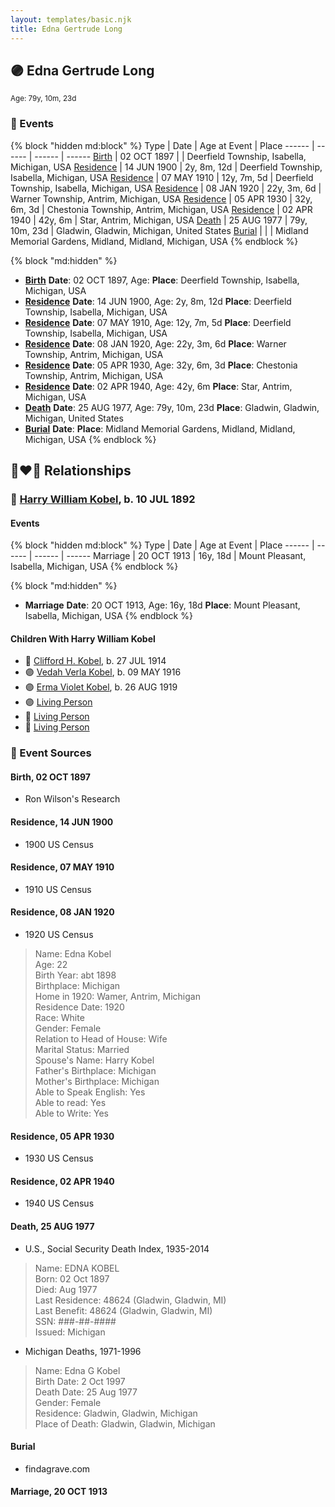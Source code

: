 ```yaml
---
layout: templates/basic.njk
title: Edna Gertrude Long
---
```

## 🟣 Edna Gertrude Long
<small>Age: 79y, 10m, 23d</small>


### 📆 Events

{% block "hidden md:block" %}
Type | Date | Age at Event | Place
------ | ------ | ------ | ------
[Birth](#event-event-3) | 02 OCT 1897 |  | Deerfield Township, Isabella, Michigan, USA
[Residence](#event-event-0) | 14 JUN 1900 | 2y, 8m, 12d | Deerfield Township, Isabella, Michigan, USA
[Residence](#event-event-1) | 07 MAY 1910 | 12y, 7m, 5d | Deerfield Township, Isabella, Michigan, USA
[Residence](#event-event-2) | 08 JAN 1920 | 22y, 3m, 6d | Warner Township, Antrim, Michigan, USA
[Residence](#event-event-3) | 05 APR 1930 | 32y, 6m, 3d | Chestonia Township, Antrim, Michigan, USA
[Residence](#event-event-4) | 02 APR 1940 | 42y, 6m | Star, Antrim, Michigan, USA
[Death](#event-event-9) | 25 AUG 1977 | 79y, 10m, 23d | Gladwin, Gladwin, Michigan, United States
[Burial](#event-event-10) |  |  | Midland Memorial Gardens, Midland, Midland, Michigan, USA
{% endblock %}

{% block "md:hidden" %}
- **[Birth](#event-event-3)**
**Date**: 02 OCT 1897, Age:
**Place**: Deerfield Township, Isabella, Michigan, USA
- **[Residence](#event-event-0)**
**Date**: 14 JUN 1900, Age: 2y, 8m, 12d
**Place**: Deerfield Township, Isabella, Michigan, USA
- **[Residence](#event-event-1)**
**Date**: 07 MAY 1910, Age: 12y, 7m, 5d
**Place**: Deerfield Township, Isabella, Michigan, USA
- **[Residence](#event-event-2)**
**Date**: 08 JAN 1920, Age: 22y, 3m, 6d
**Place**: Warner Township, Antrim, Michigan, USA
- **[Residence](#event-event-3)**
**Date**: 05 APR 1930, Age: 32y, 6m, 3d
**Place**: Chestonia Township, Antrim, Michigan, USA
- **[Residence](#event-event-4)**
**Date**: 02 APR 1940, Age: 42y, 6m
**Place**: Star, Antrim, Michigan, USA
- **[Death](#event-event-9)**
**Date**: 25 AUG 1977, Age: 79y, 10m, 23d
**Place**: Gladwin, Gladwin, Michigan, United States
- **[Burial](#event-event-10)**
**Date**:
**Place**: Midland Memorial Gardens, Midland, Midland, Michigan, USA
{% endblock %}

## 👩‍❤️‍👨 Relationships

### 🔵 [Harry William Kobel](/people/3/30496161), b. 10 JUL 1892

#### Events

{% block "hidden md:block" %}
Type | Date | Age at Event | Place
------ | ------ | ------ | ------
Marriage | 20 OCT 1913 | 16y, 18d | Mount Pleasant, Isabella, Michigan, USA
{% endblock %}

{% block "md:hidden" %}
- **Marriage**
**Date**: 20 OCT 1913, Age: 16y, 18d
**Place**: Mount Pleasant, Isabella, Michigan, USA
{% endblock %}

#### Children With Harry William Kobel
* 🔵 [Clifford H. Kobel](/people/2/28732388), b. 27 JUL 1914
* 🟣 [Vedah Verla Kobel](/people/6/67698772), b. 09 MAY 1916
* 🟣 [Erma Violet Kobel](/people/9/97335746), b. 26 AUG 1919
* 🟣 [Living Person](/people/4/49691942)
* 🔵 [Living Person](/people/2/26156627)
* 🔵 [Living Person](/people/3/32391326)
### 📰 Event Sources

#### <a id="event-event-3"></a> Birth, 02 OCT 1897
* Ron Wilson's Research

#### <a id="event-event-0"></a> Residence, 14 JUN 1900
* 1900 US Census

#### <a id="event-event-1"></a> Residence, 07 MAY 1910
* 1910 US Census

#### <a id="event-event-2"></a> Residence, 08 JAN 1920
* 1920 US Census
>   
  > Name: Edna Kobel  
  > Age: 22  
  > Birth Year: abt 1898  
  > Birthplace: Michigan  
  > Home in 1920: Wamer, Antrim, Michigan  
  > Residence Date: 1920  
  > Race: White  
  > Gender: Female  
  > Relation to Head of House: Wife  
  > Marital Status: Married  
  > Spouse's Name: Harry Kobel  
  > Father's Birthplace: Michigan  
  > Mother's Birthplace: Michigan  
  > Able to Speak English: Yes  
  > Able to read: Yes  
  > Able to Write: Yes

#### <a id="event-event-3"></a> Residence, 05 APR 1930
* 1930 US Census

#### <a id="event-event-4"></a> Residence, 02 APR 1940
* 1940 US Census

#### <a id="event-event-9"></a> Death, 25 AUG 1977
* U.S., Social Security Death Index, 1935-2014
>   
  > Name: EDNA KOBEL  
  > Born: 02 Oct 1897  
  > Died: Aug 1977  
  > Last Residence: 48624 (Gladwin, Gladwin, MI)  
  > Last Benefit: 48624 (Gladwin, Gladwin, MI)  
  > SSN: ###-##-####  
  > Issued: Michigan
* Michigan Deaths, 1971-1996
>   
  > Name:  Edna G Kobel  
  > Birth Date: 2 Oct 1997  
  > Death Date: 25 Aug 1977  
  > Gender: Female  
  > Residence: Gladwin, Gladwin, Michigan  
  > Place of Death: Gladwin, Gladwin, Michigan

#### <a id="event-event-10"></a> Burial
* findagrave.com
#### <a id="event-family-0-event-0"></a> Marriage, 20 OCT 1913

